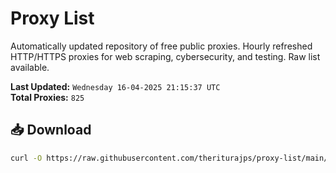 # Proxy List

Automatically updated repository of free public proxies. Hourly refreshed HTTP/HTTPS proxies for web scraping, cybersecurity, and testing. Raw list available.

**Last Updated:** `Wednesday 16-04-2025 21:15:37 UTC`  
**Total Proxies:** `825`

## 📥 Download
```bash
curl -O https://raw.githubusercontent.com/theriturajps/proxy-list/main/proxies.txt
